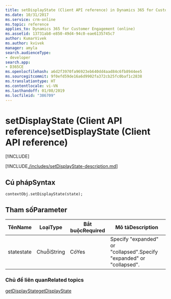```yaml
---
title: setDisplayState (Client API reference) in Dynamics 365 for Customer Engagement| MicrosoftDocs
ms.date: 10/31/2017
ms.service: crm-online
ms.topic: reference
applies_to: Dynamics 365 for Customer Engagement (online)
ms.assetid: 13731ab8-e850-49d4-94c0-eae6135745c7
author: KumarVivek
ms.author: kvivek
manager: amyla
search.audienceType:
- developer
search.app:
- D365CE
ms.openlocfilehash: a6d2f3970fa96923eb640dd4aad84c6fb8944ee5
ms.sourcegitcommit: 9f0efd59de16a6d9902fa372cb25fc0baf1c2838
ms.translationtype: HT
ms.contentlocale: vi-VN
ms.lasthandoff: 01/08/2019
ms.locfileid: "386709"
---
```

# <a name="setdisplaystate-client-api-reference"></a><span data-ttu-id="76d6e-102">setDisplayState (Client API reference)</span><span class="sxs-lookup"><span data-stu-id="76d6e-102">setDisplayState (Client API reference)</span></span>

[!INCLUDE[](../../../../includes/cc_applies_to_update_9_0_0.md)]

[!INCLUDE[./includes/setDisplayState-description.md](./includes/setDisplayState-description.md)]

## <a name="syntax"></a><span data-ttu-id="76d6e-103">Cú pháp</span><span class="sxs-lookup"><span data-stu-id="76d6e-103">Syntax</span></span>

`contextObj.setDisplayState(state);`

## <a name="parameter"></a><span data-ttu-id="76d6e-104">Tham số</span><span class="sxs-lookup"><span data-stu-id="76d6e-104">Parameter</span></span>

|<span data-ttu-id="76d6e-105">Tên</span><span class="sxs-lookup"><span data-stu-id="76d6e-105">Name</span></span>|<span data-ttu-id="76d6e-106">Loại</span><span class="sxs-lookup"><span data-stu-id="76d6e-106">Type</span></span>|<span data-ttu-id="76d6e-107">Bắt buộc</span><span class="sxs-lookup"><span data-stu-id="76d6e-107">Required</span></span>|<span data-ttu-id="76d6e-108">Mô tả</span><span class="sxs-lookup"><span data-stu-id="76d6e-108">Description</span></span>|
|--|--|--|--|
|<span data-ttu-id="76d6e-109">state</span><span class="sxs-lookup"><span data-stu-id="76d6e-109">state</span></span>|<span data-ttu-id="76d6e-110">Chuỗi</span><span class="sxs-lookup"><span data-stu-id="76d6e-110">String</span></span>|<span data-ttu-id="76d6e-111">Có</span><span class="sxs-lookup"><span data-stu-id="76d6e-111">Yes</span></span>|<span data-ttu-id="76d6e-112">Specify "expanded" or "collapsed".</span><span class="sxs-lookup"><span data-stu-id="76d6e-112">Specify "expanded" or "collapsed".</span></span>|

### <a name="related-topics"></a><span data-ttu-id="76d6e-113">Chủ đề liên quan</span><span class="sxs-lookup"><span data-stu-id="76d6e-113">Related topics</span></span>

[<span data-ttu-id="76d6e-114">getDisplayState</span><span class="sxs-lookup"><span data-stu-id="76d6e-114">getDisplayState</span></span>](getDisplayState.md)



